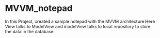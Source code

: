 # MVVM_notepad
In this Project, created a sample notepad with the MVVM architecture
Here View talks to ModelView and modelView talks to local repository to store the data in the database.
